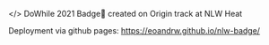 </> DoWhile 2021 Badge📛 created on Origin track at NLW Heat

Deployment via github pages: https://eoandrw.github.io/nlw-badge/
